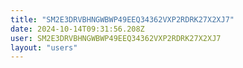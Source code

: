 ```yaml
---
title: "SM2E3DRVBHNGWBWP49EEQ34362VXP2RDRK27X2XJ7"
date: 2024-10-14T09:31:56.208Z
user: SM2E3DRVBHNGWBWP49EEQ34362VXP2RDRK27X2XJ7
layout: "users"
---
```

    